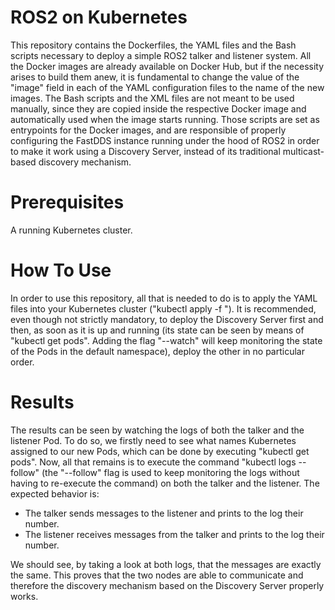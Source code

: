 # ROS2 on Kubernetes

This repository contains the Dockerfiles, the YAML files and the Bash scripts necessary to deploy a simple ROS2 talker and listener system.
All the Docker images are already available on Docker Hub, but if the necessity arises to build them anew, it is fundamental to change the value of the "image" field in each of the YAML configuration files to the name of the new images.
The Bash scripts and the XML files are not meant to be used manually, since they are copied inside the respective Docker image and automatically used when the image starts running.
Those scripts are set as entrypoints for the Docker images, and are responsible of properly configuring the FastDDS instance running under the hood of ROS2 in order to make it work using a Discovery Server, instead of its traditional multicast-based discovery mechanism. 

# Prerequisites

A running Kubernetes cluster.

# How To Use

In order to use this repository, all that is needed to do is to apply the YAML files into your Kubernetes cluster ("kubectl apply -f <yamlFileName>"). It is recommended, even though not strictly mandatory, to deploy the Discovery Server first and then, as soon as it is up and running (its state can be seen by means of "kubectl get pods". Adding the flag "--watch" will keep monitoring the state of the Pods in the default namespace), deploy the other in no particular order.

# Results

The results can be seen by watching the logs of both the talker and the listener Pod. To do so, we firstly need to see what names Kubernetes assigned to our new Pods, which can be done by executing "kubectl get pods". 
Now, all that remains is to execute the command "kubectl logs <podName> --follow" (the "--follow" flag is used to keep monitoring the logs without having to re-execute the command) on both the talker and the listener.
The expected behavior is:
  - The talker sends messages to the listener and prints to the log their number.
  - The listener receives messages from the talker and prints to the log their number.

We should see, by taking a look at both logs, that the messages are exactly the same. This proves that the two nodes are able to communicate and therefore the discovery mechanism based on the Discovery Server properly works.
